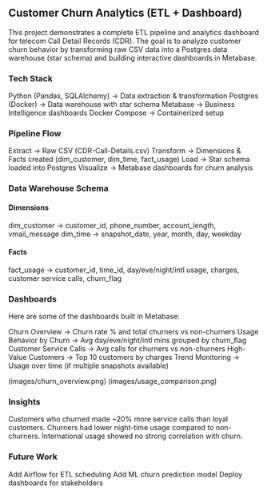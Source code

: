 ## Customer Churn Analytics (ETL + Dashboard)
This project demonstrates a complete ETL pipeline and analytics dashboard for telecom Call Detail Records (CDR).
The goal is to analyze customer churn behavior by transforming raw CSV data into a Postgres data warehouse (star schema) and building interactive dashboards in Metabase.

### Tech Stack

Python (Pandas, SQLAlchemy) → Data extraction & transformation
Postgres (Docker) → Data warehouse with star schema
Metabase → Business Intelligence dashboards
Docker Compose → Containerized setup

### Pipeline Flow
Extract → Raw CSV (CDR-Call-Details.csv)
Transform → Dimensions & Facts created (dim_customer, dim_time, fact_usage)
Load → Star schema loaded into Postgres
Visualize → Metabase dashboards for churn analysis

### Data Warehouse Schema

#### Dimensions
dim_customer → customer_id, phone_number, account_length, vmail_message
dim_time → snapshot_date, year, month, day, weekday

#### Facts
fact_usage → customer_id, time_id, day/eve/night/intl usage, charges, customer service calls, churn_flag

### Dashboards

Here are some of the dashboards built in Metabase:

Churn Overview → Churn rate % and total churners vs non-churners
Usage Behavior by Churn → Avg day/eve/night/intl mins grouped by churn_flag
Customer Service Calls → Avg calls for churners vs non-churners
High-Value Customers → Top 10 customers by charges
Trend Monitoring → Usage over time (if multiple snapshots available)


(images/churn_overview.png)
(images/usage_comparison.png)

### Insights
Customers who churned made ~20% more service calls than loyal customers.
Churners had lower night-time usage compared to non-churners.
International usage showed no strong correlation with churn.

### Future Work
Add Airflow for ETL scheduling
Add ML churn prediction model
Deploy dashboards for stakeholders